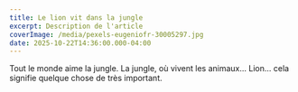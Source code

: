 ```yaml
---
title: Le lion vit dans la jungle
excerpt: Description de l'article
coverImage: /media/pexels-eugeniofr-30005297.jpg
date: 2025-10-22T14:36:00.000-04:00
---
```

Tout le monde aime la jungle. La jungle, où vivent les animaux... Lion... cela signifie quelque chose de très important.